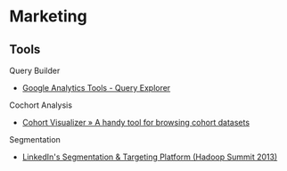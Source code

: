 Marketing
==================

## Tools

Query Builder

- [Google Analytics Tools - Query Explorer](http://ga-dev-tools.appspot.com/explorer/)

Cochort Analysis

- [Cohort Visualizer » A handy tool for browsing cohort datasets](http://bslatkin.github.io/cohorts/)

Segmentation

- [LinkedIn's Segmentation & Targeting Platform (Hadoop Summit 2013)](http://www.slideshare.net/r39132/linkedins-segmentation-targeting-platform)
